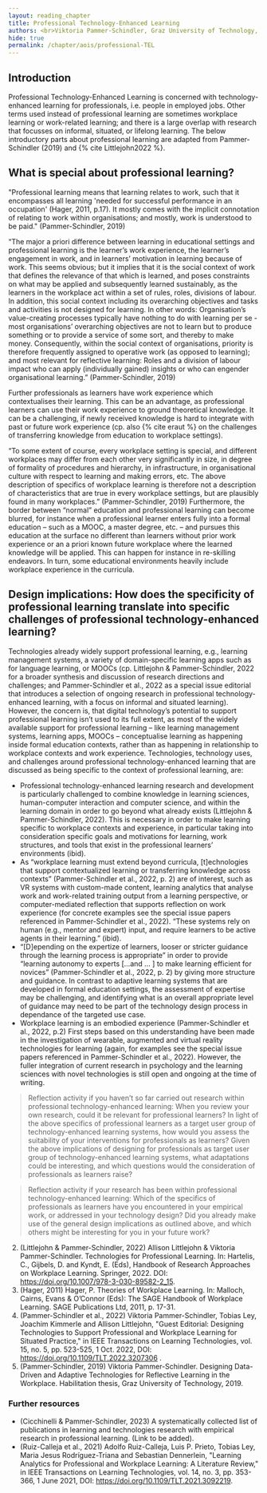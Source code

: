 ```yaml
---
layout: reading_chapter 
title: Professional Technology-Enhanced Learning
authors: <br>Viktoria Pammer-Schindler, Graz University of Technology, Austria
hide: true 
permalink: /chapter/aois/professional-TEL
---
```


## Introduction

Professional Technology-Enhanced Learning is concerned with technology-enhanced learning for professionals, i.e. people in employed jobs. Other terms used instead of professional learning are sometimes workplace learning or work-related learning; and there is a large overlap with research that focusses on informal, situated, or lifelong learning. 
The below introductory parts about professional learning are adapted from Pammer-Schindler (2019) and {% cite Littlejohn2022 %}.

## What is special about professional learning?

"Professional learning means that learning relates to work, such that it encompasses all learning 'needed for successful performance in an occupation' (Hager, 2011, p.17). It mostly comes with the implicit connotation of relating to work within organisations; and mostly, work is understood to be paid." (Pammer-Schindler, 2019)

“The major a priori difference between learning in educational settings and professional learning is the learner’s work experience, the learner’s engagement in work, and in learners’ motivation in learning because of work. This seems obvious; but it implies that it is the social context of work that defines the relevance of that which is learned, and poses constraints on what may be applied and subsequently learned sustainably, as the learners in the workplace act within a set of rules, roles, divisions of labour. In addition, this social context including its overarching objectives and tasks and activities is not designed for learning. In other words: Organisation’s value-creating processes typically have nothing to do with learning per se - most organisations’ overarching objectives are not to learn but to produce something or to provide a service of some sort, and thereby to make money. Consequently, within the social context of organisations, priority is therefore frequently assigned to operative work (as opposed to learning); and most relevant for reflective learning: Roles and a division of labour impact who can apply (individually gained) insights or who can engender organisational learning.” (Pammer-Schindler, 2019)

Further professionals as learners have work experience which contextualises their learning. This can be an advantage, as professional learners can use their work experience to ground theoretical knowledge. It can be a challenging, if newly received knowledge is hard to integrate with past or future work experience (cp. also {% cite eraut %} on the challenges of transferring knowledge from education to workplace settings).

“To some extent of course, every workplace setting is special, and different workplaces may differ from each other very significantly in size, in degree of formality of procedures and hierarchy, in infrastructure, in organisational culture with respect to learning and making errors, etc. The above description of specifics of workplace learning is therefore not a description of characteristics that are true in every workplace settings, but are plausibly found in many workplaces.” (Pammer-Schindler, 2019)
Furthermore, the border between “normal” education and professional learning can become blurred, for instance when a professional learner enters fully into a formal education – such as a MOOC, a master degree, etc. – and pursues this education at the surface no different than learners without prior work experience or an a priori known future workplace where the learned knowledge will be applied. This can happen for instance in re-skilling endeavors. In turn, some educational environments heavily include workplace experience in the curricula.

## Design implications: How does the specificity of professional learning translate into specific challenges of professional technology-enhanced learning?

Technologies already widely support professional learning, e.g., learning management systems, a variety of domain-specific learning apps such as for language learning, or MOOCs (cp. Littlejohn & Pammer-Schindler, 2022 for a broader synthesis and discussion of research directions and challenges; and Pammer-Schindler et al., 2022 as a special issue editorial that introduces a selection of ongoing research in professional technology-enhanced learning, with a focus on informal and situated learning). However, the concern is, that digital technology’s potential to support professional learning isn’t used to its full extent, as most of the widely available support for professional learning – like learning management systems, learning apps, MOOCs – conceptualise learning as happening inside formal education contexts, rather than as happening in relationship to workplace contexts and work experience.
Technologies, technology uses, and challenges around professional technology-enhanced learning that are discussed as being specific to the context of professional learning, are:

* Professional technology-enhanced learning research and development is particularly challenged to combine knowledge in learning sciences, human-computer interaction and computer science, and within the learning domain in order to go beyond what already exists (Littlejohn & Pammer-Schindler, 2022). This is necessary in order to make learning specific to workplace contexts and experience, in particular taking into consideration specific goals and motivations for learning, work structures, and tools that exist in the professional learners’ environments (ibid).
* As “workplace learning must extend beyond curricula, [t]echnologies that support contextualized learning or transferring knowledge across contexts” (Pammer-Schindler et al., 2022, p. 2) are of interest, such as VR systems with custom-made content, learning analytics that analyse work and work-related training output from a learning perspective, or computer-mediated reflection that supports reflection on work experience (for concrete examples see the special issue papers referenced in Pammer-Schindler et al., 2022). “These systems rely on human (e.g., mentor and expert) input, and require learners to be active agents in their learning.” (ibid). 
* “[D]epending on the expertize of learners, looser or stricter guidance through the learning process is appropriate” in order to provide “learning autonomy to experts […and … ] to make learning efficient for novices” (Pammer-Schindler et al., 2022, p. 2) by giving more structure and guidance. In contrast to adaptive learning systems that are developed in formal education settings, the assessment of expertise may be challenging, and identifying what is an overall appropriate level of guidance may need to be part of the technology design process in dependance of the targeted use case.
* Workplace learning is an embodied experience (Pammer-Schindler et al., 2022, p.2) First steps based on this understanding have been made in the investigation of wearable, augmented and virtual reality technologies for learning (again, for examples see the special issue papers referenced in Pammer-Schindler et al., 2022). However, the fuller integration of current research in psychology and the learning sciences with novel technologies is still open and ongoing at the time of writing.
 
>Reflection activity if you haven’t so far carried out research within professional technology-enhanced learning: When you review your own research, could it be relevant for professional learners? In light of the above specifics of professional learners as a target user group of technology-enhanced learning systems, how would you assess the suitability of your interventions for professionals as learners? Given the above implications of designing for professionals as target user group of technology-enhanced learning systems, what adaptations could be interesting, and which questions would the consideration of professionals as learners raise?

>Reflection activity if your research has been within professional technology-enhanced learning: Which of the specifics of professionals as learners have you encountered in your empirical work, or addressed in your technology design? Did you already make use of the general design implications as outlined above, and which others might be interesting for you in your future work?


2. (Littlejohn & Pammer-Schindler, 2022) Allison Littlejohn & Viktoria Pammer-Schindler. Technologies for Professional Learning. In: Hartelis, C., Gijbels, D. and Kyndt, E. (Eds), Handbook of Research Approaches on Workplace Learning. Springer, 2022. DOI: https://doi.org/10.1007/978-3-030-89582-2_15.
3. (Hager, 2011) Hager, P. Theories of Workplace Learning. In: Malloch, Cairns, Evans & O’Connor (Eds): The SAGE Handbook of Workplace Learning. SAGE Publications Ltd, 2011, p. 17-31.
4. (Pammer-Schindler et al., 2022) Viktoria Pammer-Schindler, Tobias Ley, Joachim Kimmerle and Allison Littlejohn, "Guest Editorial: Designing Technologies to Support Professional and Workplace Learning for Situated Practice," in IEEE Transactions on Learning Technologies, vol. 15, no. 5, pp. 523-525, 1 Oct. 2022, DOI: https://doi.org/10.1109/TLT.2022.3207306 .
5. (Pammer-Schindler, 2019) Viktoria Pammer-Schindler. Designing Data-Driven and Adaptive Technologies for Reflective Learning in the Workplace. Habilitation thesis, Graz University of Technology, 2019.

### Further resources
* (Cicchinelli & Pammer-Schindler, 2023) A systematically collected list of publications in learning and technologies research with empirical research in professional learning. (Link to be added).
* (Ruiz-Calleja et al., 2021) Adolfo Ruiz-Calleja, Luis P.  Prieto, Tobias Ley, Maria Jesus Rodríguez-Triana and Sebastian Dennerlein, "Learning Analytics for Professional and Workplace Learning: A Literature Review," in IEEE Transactions on Learning Technologies, vol. 14, no. 3, pp. 353-366, 1 June 2021, DOI: https://doi.org/10.1109/TLT.2021.3092219.

